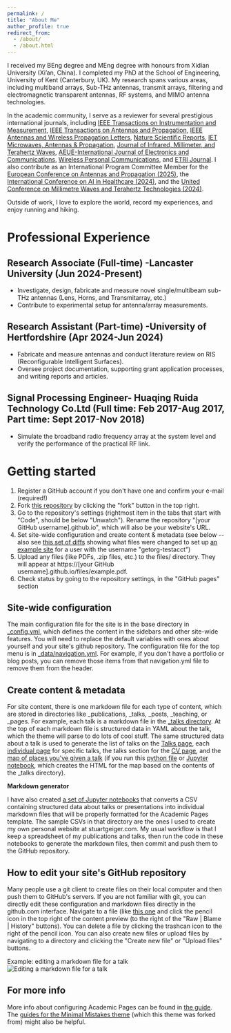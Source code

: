 ```yaml
---
permalink: /
title: "About Me"
author_profile: true
redirect_from: 
  - /about/
  - /about.html
---
```


I received my BEng degree and MEng degree with honours from Xidian University (Xi’an, China). I completed my PhD at the School of Engineering, University of Kent (Canterbury, UK). My research spans various areas, including multiband arrays, Sub-THz antennas, transmit arrays, filtering and electromagnetic transparent antennas, RF systems, and MIMO antenna technologies.

In the academic community, I serve as a reviewer for several prestigious international journals, including [IEEE Transactions on Instrumentation and Measurement](https://ieeexplore.ieee.org/xpl/RecentIssue.jsp?punumber=19), [IEEE Transactions on Antennas and Propagation](https://ieeexplore.ieee.org/xpl/RecentIssue.jsp?punumber=8), [IEEE Antennas and Wireless Propagation Letters](https://ieeexplore.ieee.org/xpl/RecentIssue.jsp?punumber=7727), [Nature Scientific Reports](https://www.nature.com/srep/), [IET Microwaves, Antennas & Propagation](https://digital-library.theiet.org/content/journals/iet-map), [Journal of Infrared, Millimeter, and Terahertz Waves](https://link.springer.com/journal/10762), [AEUE-International Journal of Electronics and Communications](https://www.sciencedirect.com/journal/aeu-international-journal-of-electronics-and-communications), [Wireless Personal Communications](https://link.springer.com/journal/11277), and [ETRI Journal](https://onlinelibrary.wiley.com/journal/22337326). I also contribute as an International Program Committee Member for the [European Conference on Antennas and Propagation (2025)](https://www.eucap2025.org/), the [International Conference on AI in Healthcare (2024)](https://aiih.cc/), and the [United Conference on Millimetre Waves and Terahertz Technologies (2024)](https://www.ucmmt2024.org/).

Outside of work, I love to explore the world, record my experiences, and enjoy running and hiking.



Professional Experience
======

Research Associate (Full-time) -Lancaster University (Jun 2024-Present) 
------

- Investigate, design, fabricate and measure novel single/multibeam sub-THz antennas (Lens, Horns, and Transmitarray, etc.) 
- Contribute to experimental setup for antenna/array measurements.

Research Assistant (Part-time) -University of Hertfordshire (Apr 2024-Jun 2024)
------

- Fabricate and measure antennas and conduct literature review on RIS (Reconfigurable Intelligent Surfaces).
- Oversee project documentation, supporting grant application processes, and writing reports and articles. 

Signal Processing Engineer- Huaqing Ruida Technology Co.Ltd (Full time: Feb 2017-Aug 2017, Part time: Sept 2017-Nov 2018)
------

- Simulate the broadband radio frequency array at the system level and verify the performance of the practical RF link. 


Getting started
======
1. Register a GitHub account if you don't have one and confirm your e-mail (required!)
1. Fork [this repository](https://github.com/academicpages/academicpages.github.io) by clicking the "fork" button in the top right. 
1. Go to the repository's settings (rightmost item in the tabs that start with "Code", should be below "Unwatch"). Rename the repository "[your GitHub username].github.io", which will also be your website's URL.
1. Set site-wide configuration and create content & metadata (see below -- also see [this set of diffs](http://archive.is/3TPas) showing what files were changed to set up [an example site](https://getorg-testacct.github.io) for a user with the username "getorg-testacct")
1. Upload any files (like PDFs, .zip files, etc.) to the files/ directory. They will appear at https://[your GitHub username].github.io/files/example.pdf.  
1. Check status by going to the repository settings, in the "GitHub pages" section

Site-wide configuration
------
The main configuration file for the site is in the base directory in [_config.yml](https://github.com/academicpages/academicpages.github.io/blob/master/_config.yml), which defines the content in the sidebars and other site-wide features. You will need to replace the default variables with ones about yourself and your site's github repository. The configuration file for the top menu is in [_data/navigation.yml](https://github.com/academicpages/academicpages.github.io/blob/master/_data/navigation.yml). For example, if you don't have a portfolio or blog posts, you can remove those items from that navigation.yml file to remove them from the header. 

Create content & metadata
------
For site content, there is one markdown file for each type of content, which are stored in directories like _publications, _talks, _posts, _teaching, or _pages. For example, each talk is a markdown file in the [_talks directory](https://github.com/academicpages/academicpages.github.io/tree/master/_talks). At the top of each markdown file is structured data in YAML about the talk, which the theme will parse to do lots of cool stuff. The same structured data about a talk is used to generate the list of talks on the [Talks page](https://academicpages.github.io/talks), each [individual page](https://academicpages.github.io/talks/2012-03-01-talk-1) for specific talks, the talks section for the [CV page](https://academicpages.github.io/cv), and the [map of places you've given a talk](https://academicpages.github.io/talkmap.html) (if you run this [python file](https://github.com/academicpages/academicpages.github.io/blob/master/talkmap.py) or [Jupyter notebook](https://github.com/academicpages/academicpages.github.io/blob/master/talkmap.ipynb), which creates the HTML for the map based on the contents of the _talks directory).

**Markdown generator**

I have also created [a set of Jupyter notebooks](https://github.com/academicpages/academicpages.github.io/tree/master/markdown_generator
) that converts a CSV containing structured data about talks or presentations into individual markdown files that will be properly formatted for the Academic Pages template. The sample CSVs in that directory are the ones I used to create my own personal website at stuartgeiger.com. My usual workflow is that I keep a spreadsheet of my publications and talks, then run the code in these notebooks to generate the markdown files, then commit and push them to the GitHub repository.

How to edit your site's GitHub repository
------
Many people use a git client to create files on their local computer and then push them to GitHub's servers. If you are not familiar with git, you can directly edit these configuration and markdown files directly in the github.com interface. Navigate to a file (like [this one](https://github.com/academicpages/academicpages.github.io/blob/master/_talks/2012-03-01-talk-1.md) and click the pencil icon in the top right of the content preview (to the right of the "Raw | Blame | History" buttons). You can delete a file by clicking the trashcan icon to the right of the pencil icon. You can also create new files or upload files by navigating to a directory and clicking the "Create new file" or "Upload files" buttons. 

Example: editing a markdown file for a talk
![Editing a markdown file for a talk](/images/editing-talk.png)

For more info
------
More info about configuring Academic Pages can be found in [the guide](https://academicpages.github.io/markdown/). The [guides for the Minimal Mistakes theme](https://mmistakes.github.io/minimal-mistakes/docs/configuration/) (which this theme was forked from) might also be helpful.

